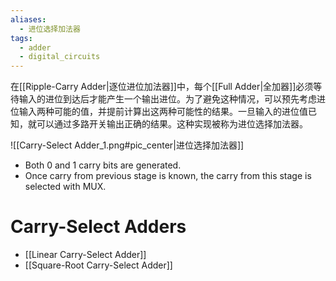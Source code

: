 ```yaml
---
aliases:
  - 进位选择加法器
tags:
  - adder
  - digital_circuits
---
```

在[[Ripple-Carry Adder|逐位进位加法器]]中，每个[[Full Adder|全加器]]必须等待输入的进位到达后才能产生一个输出进位。为了避免这种情况，可以预先考虑进位输入两种可能的值，并提前计算出这两种可能性的结果。一旦输入的进位值已知，就可以通过多路开关输出正确的结果。这种实现被称为进位选择加法器。

![[Carry-Select Adder_1.png#pic_center|进位选择加法器]]

- Both 0 and 1 carry bits are generated.
- Once carry from previous stage is known, the carry from this stage is selected with MUX.

# Carry-Select Adders

- [[Linear Carry-Select Adder]]
- [[Square-Root Carry-Select Adder]]
